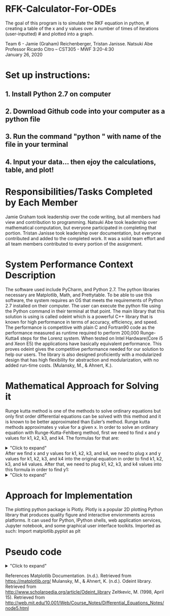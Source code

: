 # RFK-Calculator-For-ODEs
The goal of this program is to simulate the RKF equation in python, # creating a table of the x and y values over a number of times of iterations (user-inputted) # and plotted into a graph.

Team 6 - Jamie (Graham) Reichenberger, Tristan Janisse. Natsuki Abe 
Professor Ricardo Citro – CST305 - MWF 3:20-4:30  
January 26, 2020 

# Set up instructions:
## 1. Install Python 2.7 on computer

## 2. Download Github code into your computer as a python file

## 3. Run the command "python " with name of the file in your terminal

## 4. Input your data... then ejoy the calculations, table, and plot!

 

 
# Responsibilities/Tasks Completed by Each Member 
Jamie Graham took leadership over the code writing, but all members had view and contribution to programming. Natsuki Abe  took leadership over mathematical computation, but everyone participated in completing that portion. Tristan Janisse took leadership over documentation, but everyone contributed and added to the completed work. It was a solid team effort and all team members contributed to every portion of the assignment.
# System Performance Context Description 
The software used include PyCharm, and Python 2.7. The python libraries necessary are Matplotlib, Math, and Prettytable. To be able to use this software, the system requires an OS that meets the requirements of Python 2.7 installed on their computer. The user can execute the python file using the Python command in their terminal at that point. The main library that this solution is using is called odeint which is a powerful C++ library that is known for high performance in terms of accuracy, efficiency, and speed. The performance is competitive with plain C and Fortran90 code as the performance measured as runtime required to perform 200,000 Runge-Kutta4 steps for the Lorenz system.  When tested on Intel Hardware(Core i5 and Xeon E5) the applications have basically equivalent performance. This proves odeint gives the competitive performance needed for our solution to help our users. The library is also designed proficiently with a modularized design that has high flexibility for abstraction and modularization, with no added run-time costs. (Mulansky, M., & Ahnert, K.). 
# Mathematical Approach for Solving it 
Runge kutta method is one of the methods to solve ordinary equations but only first order differential equations can be solved with this method and it is known to be better approximated than Euler’s method. Runge kutta methods approximates y value for a given x. In order to solve an ordinary equation with Runge-Kutta-Fehlberg method, first we need to find x and y values for k1, k2, k3, and k4. The formulas for that are: 
<details>
<summary>"Click to expand"</summary>
  x0, y0, and h are given
  k1 = f(x0, y0)
  k2 = f(x0+h2, y0+h2k1)
  k3 = f(x0+h2, y0+h2k2)
  k4  = f(x0+h, y0+hk3)

</details>
After we find x and y values for k1, k2, k3, and k4, we need to plug x and y values for k1, k2, k3, and k4 into the original equation in order to find k1, k2, k3, and k4 values. After that, we need to plug k1, k2, k3, and k4 values into this formula in order to find y1:
<details>
<summary>"Click to expand"</summary>
  y1 = y0 + h6(k1+2k2+2k3+k4)
The formula for x1 is:
  x1 = x0+h
  f(x,y) = ye-x-e-x           x0= 1   y0 =2     h=0.05
  k1 = f(x,y) =2e-1-e-1=0.36788
  k2 =f(x+0.05/2, y+(0.05/2)k1) =2.00919e-1.025-e-1.025=0.36209
  k3 =f(x+0.05/2, y+(0.05/2)k2) =2.00905e-1.025-e-1.025=0.36204
  k4 =f(x+0.05, y+(0.05)k3) =2.0181e-1.05-e-1.05=0.35628
  y1=y0+h/6(k1+2(k2)+2(k3)+k4)=2+(0.05/6)(0.36788+2(0.36209)+2(0.36204)+0.35628=2.0181
  x1=x0+h=1+0.05=1.05
 
  x1=1.05   y1=2.0181    h=0.05
  k1 =f(x,y) =2.0181e-1.05-e-1.05=0.35627
  k2 =f(x+0.05/2, y+(0.05/2)k1) =2.02701e-1.75-e-1.075=0.35052
  k3 =f(x+0.05/2, y+(0.05/2)k2) =2.02687e-1.075-e-1.075=0.35047
  k4 =f(x+0.05, y+(0.05)k3) =2.03563e-1.1-e-1.1=0.34473
 </details>
 
 
# Approach for Implementation 
The plotting python package is Plotly. Plotly is a popular 2D plotting Python library that produces quality figure and interactive enviornments across platforms. It can used for Python, IPython shells, web application services, Jupyter notebook, and some graphical user interface toolkits. 
Imported as such: 
  Import matplotlib.pyplot as plt 
# Pseudo code
<details>
<summary>"Click to expand"</summary>
  Find X0 (initial x), Y0 (initial y), H (h value), and N (number of times run)
  Use X0 and Y0 values to conduct RKF equation. 
  Use RKF 1st Order equation to find K1
  Use RKF 2nd Order equation to find K2
  Use RKF 3rd Order equation to find K3
  Use RKF 4th Order equation to find K4
  Use X0, Y0, K1, K2, K3, K4, and H to find the new X1 and Y1 values
  Set X0 = X1 and Y0 = Y1
  Repeat this process for all of N times
  Print table of X and Y values
  Finally, plot results with plotly – plot X vs. Y values
 </details>

 
References 
Matplotlib Documentation. (n.d.). Retrieved from https://matplotlib.org/ 
Mulansky, M., & Ahnert, K. (n.d.). Odeint library. Retrieved from  
http://www.scholarpedia.org/article/Odeint_library 
Zeltkevic, M. (1998, April 15). Retrieved from 
http://web.mit.edu/10.001/Web/Course_Notes/Differential_Equations_Notes/node5.html
 

